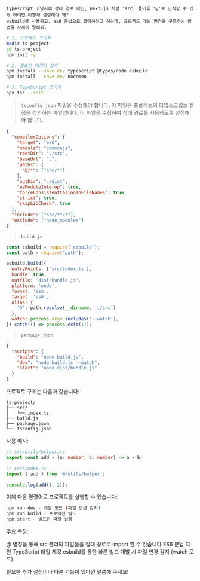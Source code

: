 
```prompt
typescript 코딩시에 상대 경로 대신, next.js 처럼 'src' 폴더를 '@'로 인식할 수 있게 하려면 어떻게 설정해야 돼?
esbuild를 사용하고, es6 문법으로 코딩하려고 하는데, 프로젝트 개발 환경을 구축하는 방법을 자세히 말해줘.
```


```bash
# 1. 프로젝트 초기화
mkdir ts-project
cd ts-project
npm init -y

# 2. 필요한 패키지 설치
npm install --save-dev typescript @types/node esbuild
npm install --save-dev nodemon

# 3. TypeScript 초기화
npx tsc --init
```


> `tsconfig.json` 파일을 수정해야 합니다. 이 파일은 프로젝트의 타입스크립트 설정을 정의하는 파일입니다. 이 파일을 수정하여 상대 경로를 사용하도록 설정해야 합니다.

```json
{
  "compilerOptions": {
    "target": "es6",
    "module": "commonjs",
    "rootDir": "./src",
    "baseUrl": ".",
    "paths": {
      "@/*": ["src/*"]
    },
    "outDir": "./dist",
    "esModuleInterop": true,
    "forceConsistentCasingInFileNames": true,
    "strict": true,
    "skipLibCheck": true
  },
  "include": ["src/**/*"],
  "exclude": ["node_modules"]
}
```

> `build.js`

```js
const esbuild = require('esbuild');
const path = require('path');

esbuild.build({
  entryPoints: ['src/index.ts'],
  bundle: true,
  outfile: 'dist/bundle.js',
  platform: 'node',
  format: 'esm',
  target: 'es6',
  alias: {
    '@': path.resolve(__dirname, './src')
  },
  watch: process.argv.includes('--watch'),
}).catch(() => process.exit(1));
```

> `package.json`

```json
{
  "scripts": {
    "build": "node build.js",
    "dev": "node build.js --watch",
    "start": "node dist/bundle.js"
  }
}
```


프로젝트 구조는 다음과 같습니다:

```
ts-project/
├── src/
│   └── index.ts
├── build.js
├── package.json
└── tsconfig.json
```

사용 예시:

```typescript
// src/utils/helper.ts
export const add = (a: number, b: number) => a + b;
```

```typescript
// src/index.ts
import { add } from '@/utils/helper';

console.log(add(1, 2));
```

이제 다음 명령어로 프로젝트를 실행할 수 있습니다:

```bash
npm run dev - 개발 모드 (파일 변경 감지)
npm run build - 프로덕션 빌드
npm start - 빌드된 파일 실행
```

주요 특징:

@ 별칭을 통해 src 폴더의 파일들을 절대 경로로 import 할 수 있습니다
ES6 문법 지원
TypeScript 타입 체킹
esbuild를 통한 빠른 빌드
개발 시 파일 변경 감지 (watch 모드)

필요한 추가 설정이나 다른 기능이 있다면 말씀해 주세요!
